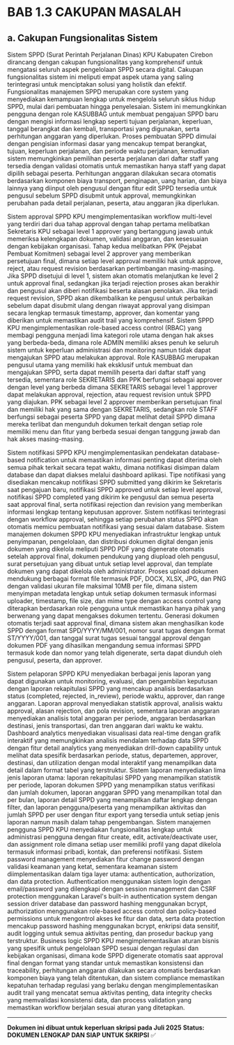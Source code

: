 # BAB 1.3 CAKUPAN MASALAH

## a. Cakupan Fungsionalitas Sistem

Sistem SPPD (Surat Perintah Perjalanan Dinas) KPU Kabupaten Cirebon dirancang dengan cakupan fungsionalitas yang komprehensif untuk mengatasi seluruh aspek pengelolaan SPPD secara digital. Cakupan fungsionalitas sistem ini meliputi empat aspek utama yang saling terintegrasi untuk menciptakan solusi yang holistik dan efektif. Fungsionalitas manajemen SPPD merupakan core system yang menyediakan kemampuan lengkap untuk mengelola seluruh siklus hidup SPPD, mulai dari pembuatan hingga penyelesaian. Sistem ini memungkinkan pengguna dengan role KASUBBAG untuk membuat pengajuan SPPD baru dengan mengisi informasi lengkap seperti tujuan perjalanan, keperluan, tanggal berangkat dan kembali, transportasi yang digunakan, serta perhitungan anggaran yang diperlukan. Proses pembuatan SPPD dimulai dengan pengisian informasi dasar yang mencakup tempat berangkat, tujuan, keperluan perjalanan, dan periode waktu perjalanan, kemudian sistem memungkinkan pemilihan peserta perjalanan dari daftar staff yang tersedia dengan validasi otomatis untuk memastikan hanya staff yang dapat dipilih sebagai peserta. Perhitungan anggaran dilakukan secara otomatis berdasarkan komponen biaya transport, penginapan, uang harian, dan biaya lainnya yang diinput oleh pengusul dengan fitur edit SPPD tersedia untuk pengusul sebelum SPPD disubmit untuk approval, memungkinkan perubahan pada detail perjalanan, peserta, atau anggaran jika diperlukan.

Sistem approval SPPD KPU mengimplementasikan workflow multi-level yang terdiri dari dua tahap approval dengan tahap pertama melibatkan Sekretaris KPU sebagai level 1 approver yang bertanggung jawab untuk memeriksa kelengkapan dokumen, validasi anggaran, dan kesesuaian dengan kebijakan organisasi. Tahap kedua melibatkan PPK (Pejabat Pembuat Komitmen) sebagai level 2 approver yang memberikan persetujuan final, dimana setiap level approval memiliki hak untuk approve, reject, atau request revision berdasarkan pertimbangan masing-masing. Jika SPPD disetujui di level 1, sistem akan otomatis melanjutkan ke level 2 untuk approval final, sedangkan jika terjadi rejection proses akan berakhir dan pengusul akan diberi notifikasi beserta alasan penolakan. Jika terjadi request revision, SPPD akan dikembalikan ke pengusul untuk perbaikan sebelum dapat disubmit ulang dengan riwayat approval yang disimpan secara lengkap termasuk timestamp, approver, dan komentar yang diberikan untuk memastikan audit trail yang komprehensif. Sistem SPPD KPU mengimplementasikan role-based access control (RBAC) yang membagi pengguna menjadi lima kategori role utama dengan hak akses yang berbeda-beda, dimana role ADMIN memiliki akses penuh ke seluruh sistem untuk keperluan administrasi dan monitoring namun tidak dapat mengajukan SPPD atau melakukan approval. Role KASUBBAG merupakan pengusul utama yang memiliki hak eksklusif untuk membuat dan mengajukan SPPD, serta dapat memilih peserta dari daftar staff yang tersedia, sementara role SEKRETARIS dan PPK berfungsi sebagai approver dengan level yang berbeda dimana SEKRETARIS sebagai level 1 approver dapat melakukan approval, rejection, atau request revision untuk SPPD yang diajukan. PPK sebagai level 2 approver memberikan persetujuan final dan memiliki hak yang sama dengan SEKRETARIS, sedangkan role STAFF berfungsi sebagai peserta SPPD yang dapat melihat detail SPPD dimana mereka terlibat dan mengunduh dokumen terkait dengan setiap role memiliki menu dan fitur yang berbeda sesuai dengan tanggung jawab dan hak akses masing-masing.

Sistem notifikasi SPPD KPU mengimplementasikan pendekatan database-based notification untuk memastikan informasi penting dapat diterima oleh semua pihak terkait secara tepat waktu, dimana notifikasi disimpan dalam database dan dapat diakses melalui dashboard aplikasi. Tipe notifikasi yang disediakan mencakup notifikasi SPPD submitted yang dikirim ke Sekretaris saat pengajuan baru, notifikasi SPPD approved untuk setiap level approval, notifikasi SPPD completed yang dikirim ke pengusul dan semua peserta saat approval final, serta notifikasi rejection dan revision yang memberikan informasi lengkap tentang keputusan approver. Sistem notifikasi terintegrasi dengan workflow approval, sehingga setiap perubahan status SPPD akan otomatis memicu pembuatan notifikasi yang sesuai dalam database. Sistem manajemen dokumen SPPD KPU menyediakan infrastruktur lengkap untuk penyimpanan, pengelolaan, dan distribusi dokumen digital dengan jenis dokumen yang dikelola meliputi SPPD PDF yang digenerate otomatis setelah approval final, dokumen pendukung yang diupload oleh pengusul, surat persetujuan yang dibuat untuk setiap level approval, dan template dokumen yang dapat dikelola oleh administrator. Proses upload dokumen mendukung berbagai format file termasuk PDF, DOCX, XLSX, JPG, dan PNG dengan validasi ukuran file maksimal 10MB per file, dimana sistem menyimpan metadata lengkap untuk setiap dokumen termasuk informasi uploader, timestamp, file size, dan mime type dengan access control yang diterapkan berdasarkan role pengguna untuk memastikan hanya pihak yang berwenang yang dapat mengakses dokumen tertentu. Generasi dokumen otomatis terjadi saat approval final, dimana sistem akan menghasilkan kode SPPD dengan format SPD/YYYY/MM/001, nomor surat tugas dengan format ST/YYYY/001, dan tanggal surat tugas sesuai tanggal approval dengan dokumen PDF yang dihasilkan mengandung semua informasi SPPD termasuk kode dan nomor yang telah digenerate, serta dapat diunduh oleh pengusul, peserta, dan approver.

Sistem pelaporan SPPD KPU menyediakan berbagai jenis laporan yang dapat digunakan untuk monitoring, evaluasi, dan pengambilan keputusan dengan laporan rekapitulasi SPPD yang mencakup analisis berdasarkan status (completed, rejected, in_review), periode waktu, approver, dan range anggaran. Laporan approval menyediakan statistik approval, analisis waktu approval, alasan rejection, dan pola revision, sementara laporan anggaran menyediakan analisis total anggaran per periode, anggaran berdasarkan destinasi, jenis transportasi, dan tren anggaran dari waktu ke waktu. Dashboard analytics menyediakan visualisasi data real-time dengan grafik interaktif yang memungkinkan analisis mendalam terhadap data SPPD dengan fitur detail analytics yang menyediakan drill-down capability untuk melihat data spesifik berdasarkan periode, status, departemen, approver, destinasi, dan utilization dengan modal interaktif yang menampilkan data detail dalam format tabel yang terstruktur. Sistem laporan menyediakan lima jenis laporan utama: laporan rekapitulasi SPPD yang menampilkan statistik per periode, laporan dokumen SPPD yang menampilkan status verifikasi dan jumlah dokumen, laporan anggaran SPPD yang menampilkan total dan per bulan, laporan detail SPPD yang menampilkan daftar lengkap dengan filter, dan laporan pengguna/peserta yang menampilkan aktivitas dan jumlah SPPD per user dengan fitur export yang tersedia untuk setiap jenis laporan namun masih dalam tahap pengembangan. Sistem manajemen pengguna SPPD KPU menyediakan fungsionalitas lengkap untuk administrasi pengguna dengan fitur create, edit, activate/deactivate user, dan assignment role dimana setiap user memiliki profil yang dapat dikelola termasuk informasi pribadi, kontak, dan preferensi notifikasi. Sistem password management menyediakan fitur change password dengan validasi keamanan yang ketat, sementara keamanan sistem diimplementasikan dalam tiga layer utama: authentication, authorization, dan data protection. Authentication menggunakan sistem login dengan email/password yang dilengkapi dengan session management dan CSRF protection menggunakan Laravel's built-in authentication system dengan session driver database dan password hashing menggunakan bcrypt, authorization menggunakan role-based access control dan policy-based permissions untuk mengontrol akses ke fitur dan data, serta data protection mencakup password hashing menggunakan bcrypt, enkripsi data sensitif, audit logging untuk semua aktivitas penting, dan prosedur backup yang terstruktur. Business logic SPPD KPU mengimplementasikan aturan bisnis yang spesifik untuk pengelolaan SPPD sesuai dengan regulasi dan kebijakan organisasi, dimana kode SPPD digenerate otomatis saat approval final dengan format yang standar untuk memastikan konsistensi dan traceability, perhitungan anggaran dilakukan secara otomatis berdasarkan komponen biaya yang telah ditentukan, dan sistem compliance memastikan kepatuhan terhadap regulasi yang berlaku dengan mengimplementasikan audit trail yang mencatat semua aktivitas penting, data integrity checks yang memvalidasi konsistensi data, dan process validation yang memastikan workflow berjalan sesuai aturan yang ditetapkan.

---

**Dokumen ini dibuat untuk keperluan skripsi pada Juli 2025**
**Status: DOKUMEN LENGKAP DAN SIAP UNTUK SKRIPSI** ✅ 